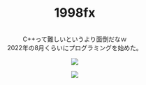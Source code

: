 <h1 align="center">
 1998fx
  </h1>
<p align="center">
     <img url="https://atcoder-badges.vercel.app/api/atcoder/%5BThe1998lol%5D"></img>
  </p>
</p>
<p align="center">
C++って難しいというより面倒だなｗ<br>2022年の8月くらいにプログラミングを始めた。
  </p>
  <p align="center">
<a href="https://github.com/anuraghazra/github-readme-stats">
  <img src="https://github-readme-stats.vercel.app/api?username=1998ky262">
</a>
  </p>
  <p align="center">
<a href="https://github.com/anuraghazra/github-readme-stats">
  <img src="https://github-readme-stats.vercel.app/api/top-langs/?username=1998ky262&langs_count=8">
</a>

</p>
